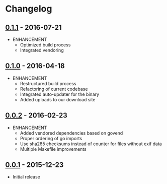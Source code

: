 # Changelog

## [0.1.1](https://github.com/webhippie/medialize/releases/tag/v0.1.1) - 2016-07-21

* ENHANCEMENT
  * Optimized build process
  * Integrated vendoring

## [0.1.0](https://github.com/webhippie/medialize/releases/tag/v0.1.0) - 2016-04-18

* ENHANCEMENT
  * Restructured build process
  * Refactoring of current codebase
  * Integrated auto-updater for the binary
  * Added uploads to our download site

## [0.0.2](https://github.com/webhippie/medialize/releases/tag/v0.0.2) - 2016-02-23

* ENHANCEMENT
  * Added vendored dependencies based on govend
  * Proper ordering of go imports
  * Use sha265 checksums instead of counter for files without exif data
  * Multiple Makefile improvements

## [0.0.1](https://github.com/webhippie/medialize/releases/tag/v0.0.1) - 2015-12-23

* Initial release
